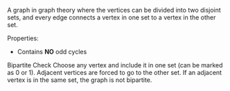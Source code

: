 A graph in graph theory where the vertices can be divided into two disjoint sets, and every edge connects a vertex in one set to a vertex in the other set.

Properties:
* Contains **NO** odd cycles

Bipartite Check
Choose any vertex and include it in one set (can be marked as $0$ or $1$). Adjacent vertices are forced to go to the other set. If an adjacent vertex is in the same set, the graph is not bipartite.